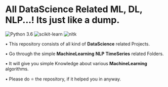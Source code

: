 # All DataScience Related ML, DL, NLP...! Its just like a dump.
![Python 3.6](https://img.shields.io/badge/Python-3.6-brightgreen.svg) ![scikit-learn](https://img.shields.io/badge/Library-scikit-learn-orange.svg) ![nltk](https://img.shields.io/badge/Library-nltk-orange.svg)

• This repository consists of all kind of __DataScience__ related Projects.

• Go through the simple __MachineLearning__ __NLP__ __TimeSeries__ related Folders.

• It will give you simple Knowledge about various __MachineLearning__ algorithms.

• Please do ⭐ the repository, if it helped you in anyway.